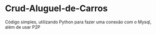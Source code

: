 # Crud-Aluguel-de-Carros
Código simples, utilizando Python para fazer uma conexão com o Mysql, além de usar P2P 
